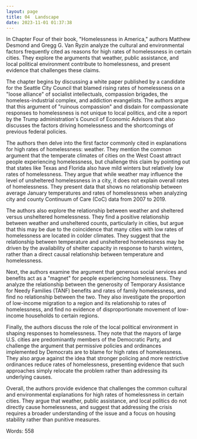 ```yaml
---
layout: page
title: 04  Landscape
date: 2023-11-01 01:37:38
---
```

In Chapter Four of their book, "Homelessness in America," authors Matthew Desmond and Gregg G. Van Ryzin analyze the cultural and environmental factors frequently cited as reasons for high rates of homelessness in certain cities. They explore the arguments that weather, public assistance, and local political environment contribute to homelessness, and present evidence that challenges these claims.

The chapter begins by discussing a white paper published by a candidate for the Seattle City Council that blamed rising rates of homelessness on a "loose alliance" of socialist intellectuals, compassion brigades, the homeless-industrial complex, and addiction evangelists. The authors argue that this argument of "ruinous compassion" and disdain for compassionate responses to homelessness is not unique to local politics, and cite a report by the Trump administration's Council of Economic Advisors that also discusses the factors driving homelessness and the shortcomings of previous federal policies.

The authors then delve into the first factor commonly cited in explanations for high rates of homelessness: weather. They mention the common argument that the temperate climates of cities on the West Coast attract people experiencing homelessness, but challenge this claim by pointing out that states like Texas and Florida also have mild winters but relatively low rates of homelessness. They argue that while weather may influence the level of unsheltered homelessness in a city, it does not explain overall rates of homelessness. They present data that shows no relationship between average January temperatures and rates of homelessness when analyzing city and county Continuum of Care (CoC) data from 2007 to 2019.

The authors also explore the relationship between weather and sheltered versus unsheltered homelessness. They find a positive relationship between weather and unsheltered counts, particularly in cities, but argue that this may be due to the coincidence that many cities with low rates of homelessness are located in colder climates. They suggest that the relationship between temperature and unsheltered homelessness may be driven by the availability of shelter capacity in response to harsh winters, rather than a direct causal relationship between temperature and homelessness.

Next, the authors examine the argument that generous social services and benefits act as a "magnet" for people experiencing homelessness. They analyze the relationship between the generosity of Temporary Assistance for Needy Families (TANF) benefits and rates of family homelessness, and find no relationship between the two. They also investigate the proportion of low-income migration to a region and its relationship to rates of homelessness, and find no evidence of disproportionate movement of low-income households to certain regions.

Finally, the authors discuss the role of the local political environment in shaping responses to homelessness. They note that the mayors of large U.S. cities are predominantly members of the Democratic Party, and challenge the argument that permissive policies and ordinances implemented by Democrats are to blame for high rates of homelessness. They also argue against the idea that stronger policing and more restrictive ordinances reduce rates of homelessness, presenting evidence that such approaches simply relocate the problem rather than addressing its underlying causes.

Overall, the authors provide evidence that challenges the common cultural and environmental explanations for high rates of homelessness in certain cities. They argue that weather, public assistance, and local politics do not directly cause homelessness, and suggest that addressing the crisis requires a broader understanding of the issue and a focus on housing stability rather than punitive measures.

Words: 558